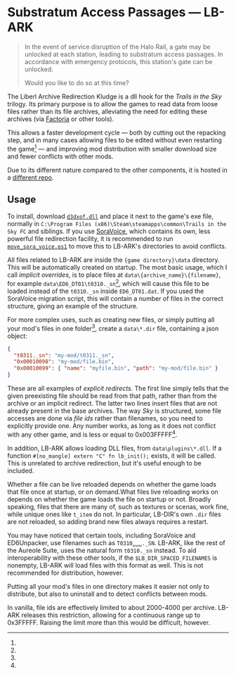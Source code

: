 # Substratum Access Passages — LB-ARK
> In the event of service disruption of the Halo Rail, a gate may be unlocked
> at each station, leading to substratum access passages. In accordance with
> emergency protocols, this station's gate can be unlocked.
>
> Would you like to do so at this time?

The Liberl Archive Redirection Kludge is a dll hook for the *Trails in the Sky*
trilogy. Its primary purpose is to allow the games to read data from loose
files rather than its file archives, alleviating the need for editing these
archives (via [Factoria](./factoria.md) or other tools).

This allows a faster development cycle — both by cutting out the repacking
step, and in many cases allowing files to be edited without even restarting the
game[^live-reload] — and improving mod distribution with smaller download size
and fewer conflicts with other mods.

Due to its different nature compared to the other components, it is hosted in a
[different repo][lb-ark].

## Usage

To install, download [`d3dxof.dll`] and place it next to the game's exe file,
normally in `C:\Program Files (x86)\Steam\steamapps\common\Trails in the Sky FC`
and siblings. If you use [SoraVoice], which contains its own, less powerful
file redirection facility, it is recommended to run [`move_sora_voice.ps1`] to
move this to LB-ARK's directories to avoid conflicts.

All files related to LB-ARK are inside the `{game directory}\data` directory.
This will be automatically created on startup. The most basic usage, which I
call *implicit overrides*, is to place files at `data\{archive_name}\{filename}`,
for example `data\ED6_DT01\t0310._sn`[^8.3], which will cause this file to be
loaded instead of the `t0310._sn` inside `ED6_DT01.dat`. If you used the
SoraVoice migration script, this will contain a number of files in the correct
structure, giving an example of the structure.

For more complex uses, such as creating new files, or simply putting all your
mod's files in one folder[^one-folder], create a `data\*.dir` file,
containing a json object:

```json
{
  "t0311._sn": "my-mod/t0311._sn",
  "0x00010098": "my-mod/file.bin",
  "0x00010099": { "name": "myfile.bin", "path": "my-mod/file.bin" }
}
```

These are all examples of *explicit redirects*. The first line simply tells
that the given preexisting file should be read from that path, rather than from
the archive or an implicit redirect. The latter two lines insert files that are
not already present in the base archives. The way *Sky* is structured, some
file accesses are done via *file ids* rather than filenames, so you need to
explicitly provide one. Any number works, as long as it does not conflict with
any other game, and is less or equal to 0x003FFFFF[^3fffff].

In addition, LB-ARK allows loading DLL files, from `data\plugins\*.dll`.
If a function `#[no_mangle] extern "C" fn lb_init();` exists, it will be called.
This is unrelated to archive redirection, but it's useful enough to be included.

[lb-ark]: https://github.com/Kyuuhachi/LB-ARK/
[`d3dxof.dll`]: https://github.com/Kyuuhachi/LB-ARK/releases/latest
[`move_sora_voice.ps1`]: https://raw.githubusercontent.com/Kyuuhachi/LB-ARK/main/move_sora_voice.ps1
[SoraVoice]: https://github.com/ZhenjianYang/SoraVoice

[^live-reload]:
  Whether a file can be live reloaded depends on whether the game loads that
  file once at startup, or on demand.What files live reloading works on depends
  on whether the game loads the file on startup or not. Broadly speaking, files
  that there are many of, such as textures or scenas, work fine, while unique
  ones like `t_item` do not. In particular, LB-DIR's own `.dir` files are not
  reloaded, so adding brand new files always requires a restart.
[^8.3]:
  You may have noticed that certain tools, including SoraVoice and ED6Unpacker,
  use filenames such as `T0310␣␣␣._SN`. LB-ARK, like the rest of the Aureole
  Suite, uses the natural form `t0310._sn` instead. To aid interoperability
  with these other tools, if the `$LB_DIR_SPACED_FILENAMES` is nonempty, LB-ARK
  will load files with this format as well. This is not recommended for
  distribution, however.
[^one-folder]:
  Putting all your mod's files in one directory makes it easier not only to
  distribute, but also to uninstall and to detect conflicts between mods.
[^3fffff]:
  In vanilla, file ids are effectively limited to about 2000-4000 per archive.
  LB-ARK releases this restriction, allowing for a continuous range up to 0x3FFFFF.
  Raising the limit more than this would be difficult, however.
